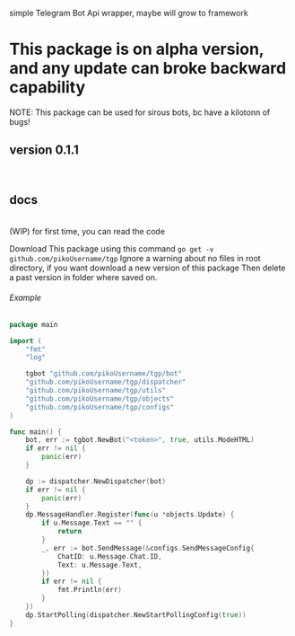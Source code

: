 simple Telegram Bot Api wrapper, maybe will grow to framework 

<h1>
This package is on alpha version,
and any update can broke backward capability
</h1>

NOTE: This package can be used for sirous bots, bc have a kilotonn of bugs!

## version 0.1.1
<br>

## docs
<br>
 (WIP) for first time, you can read the code 

Download This package using this command `go get -v github.com/pikoUsername/tgp` 
Ignore a warning about no files in root directory, if you want download a new version of this package 
Then delete a past version in folder where saved on.

###### Example
```go
package main

import (
	"fmt"
	"log"

	tgbot "github.com/pikoUsername/tgp/bot"
	"github.com/pikoUsername/tgp/dispatcher"
	"github.com/pikoUsername/tgp/utils"
    "github.com/pikoUsername/tgp/objects"
    "github.com/pikoUsername/tgp/configs"
)

func main() {
	bot, err := tgbot.NewBot("<token>", true, utils.ModeHTML)
	if err != nil {
		panic(err)
	}

	dp := dispatcher.NewDispatcher(bot)
	if err != nil {
		panic(err)
	}
    dp.MessageHandler.Register(func(u *objects.Update) { 
        if u.Message.Text == "" { 
            return 
        }
        _, err := bot.SendMessage(&configs.SendMessageConfig{
            ChatID: u.Message.Chat.ID, 
            Text: u.Message.Text, 
        })
        if err != nil { 
            fmt.Println(err)
        }
    })
    dp.StartPolling(dispatcher.NewStartPollingConfig(true))
}
```
